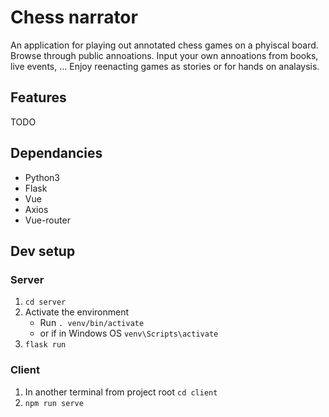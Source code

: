 # Chess narrator
An application for playing out annotated chess games on a phyiscal board. 
Browse through public annoations. Input your own annoations from books, live events, ... 
Enjoy reenacting games as stories or for hands on analaysis.

## Features
TODO

## Dependancies 
- Python3
- Flask
- Vue
- Axios
- Vue-router

## Dev setup 
### Server
1. `cd server`
1. Activate the environment
    - Run `. venv/bin/activate`
    - or if in Windows OS `venv\Scripts\activate`
1. `flask run`
### Client
1. In another terminal from project root `cd client`
1. `npm run serve`
